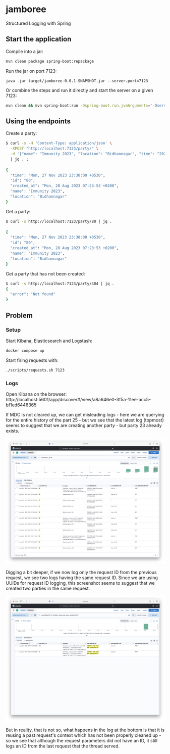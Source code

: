 # jamboree

Structured Logging with Spring

## Start the application

Compile into a jar:

```bash 
mvn clean package spring-boot:repackage 
```

Run the jar on port 7123:

```
java -jar target/jamboree-0.0.1-SNAPSHOT.jar --server.port=7123
```

Or combine the steps and run it directly and start the server on a given 7123:

```bash 
mvn clean && mvn spring-boot:run -Dspring-boot.run.jvmArguments='-Dserver.port=7123'
```

## Using the endpoints

Create a party:

```bash
$ curl -s -H 'Content-Type: application/json' \
  -XPOST "http://localhost:7123/party/" \
  -d '{"name": "Immunity 2023", "location": "Bidhannagar", "time": "2023-11-27 23:30 Asia/Kolkata"}'\
  | jq . ;

{
  "time": "Mon, 27 Nov 2023 23:30:00 +0530",
  "id": "80",
  "created_at": "Mon, 28 Aug 2023 07:23:53 +0200",
  "name": "Immunity 2023",
  "location": "Bidhannagar"
}
```

Get a party:

```bash
$ curl -s http://localhost:7123/party/80 | jq .

{
  "time": "Mon, 27 Nov 2023 23:30:00 +0530",
  "id": "80",
  "created_at": "Mon, 28 Aug 2023 07:23:53 +0200",
  "name": "Immunity 2023",
  "location": "Bidhannagar"
}
```

Get a party that has not been created:

```bash
$ curl -s http://localhost:7123/party/404 | jq .
{
  "error": "Not found"
}
```

## Problem

### Setup
Start Kibana, Elasticsearch and Logstash:
```bash
docker compose up
```

Start firing requests with:
```bash
./scripts/requests.sh 7123
```

### Logs
Open Kibana on the browser: http://localhost:5601/app/discover#/view/a8a646e0-3f5a-11ee-acc5-bf1ed6446365


If MDC is not cleared up, we can get misleading logs - here we are querying for the entire history of the part 25 - but
we see that the latest log (topmost) seems to suggest that we are creating another party - but party 23 already exists.

![Alt text](src/main/resources/kibana_2.png)


Digging a bit deeper, if we now log only the request ID from the previous request, we see two logs having the same
request ID. Since we are using UUIDs for request ID logging, this screenshot seems to suggest that we created two parties
in the same request.

![Alt text](src/main/resources/kibana_3.png)

But in reality, that is not so, what happens in the log at the bottom is that it is reusing a past request's context
which has not been properly cleaned up - so we see that although the request parameters did not have an ID, it still
logs an ID from the last request that the thread served.